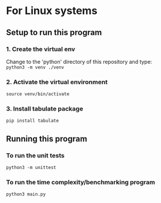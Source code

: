 # For Linux systems

## Setup to run this program

### 1. Create the virtual env
Change to the 'python' directory of this repository and type: \
`python3 -m venv ./venv`

### 2. Activate the virtual environment
`source venv/bin/activate`

### 3. Install tabulate package
`pip install tabulate`

## Running this program

### To run the unit tests
`python3 -m unittest`

### To run the time complexity/benchmarking program
`python3 main.py`
